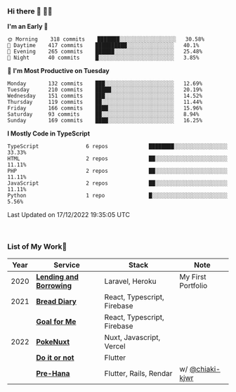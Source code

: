 ### Hi there 👋 🧑‍💻



<!--START_SECTION:waka-->
**I'm an Early 🐤** 

```text
🌞 Morning    318 commits    ███████░░░░░░░░░░░░░░░░░░   30.58% 
🌆 Daytime    417 commits    ██████████░░░░░░░░░░░░░░░   40.1% 
🌃 Evening    265 commits    ██████░░░░░░░░░░░░░░░░░░░   25.48% 
🌙 Night      40 commits     █░░░░░░░░░░░░░░░░░░░░░░░░   3.85%

```
📅 **I'm Most Productive on Tuesday** 

```text
Monday       132 commits    ███░░░░░░░░░░░░░░░░░░░░░░   12.69% 
Tuesday      210 commits    █████░░░░░░░░░░░░░░░░░░░░   20.19% 
Wednesday    151 commits    ███░░░░░░░░░░░░░░░░░░░░░░   14.52% 
Thursday     119 commits    ██░░░░░░░░░░░░░░░░░░░░░░░   11.44% 
Friday       166 commits    ████░░░░░░░░░░░░░░░░░░░░░   15.96% 
Saturday     93 commits     ██░░░░░░░░░░░░░░░░░░░░░░░   8.94% 
Sunday       169 commits    ████░░░░░░░░░░░░░░░░░░░░░   16.25%

```


**I Mostly Code in TypeScript** 

```text
TypeScript               6 repos             ████████░░░░░░░░░░░░░░░░░   33.33% 
HTML                     2 repos             ██░░░░░░░░░░░░░░░░░░░░░░░   11.11% 
PHP                      2 repos             ██░░░░░░░░░░░░░░░░░░░░░░░   11.11% 
JavaScript               2 repos             ██░░░░░░░░░░░░░░░░░░░░░░░   11.11% 
Python                   1 repo              █░░░░░░░░░░░░░░░░░░░░░░░░   5.56%

```



 Last Updated on 17/12/2022 19:35:05 UTC
<!--END_SECTION:waka-->


<br />

### List of My Work🚀

| Year | Service | Stack | Note |
|--|--|--|--|
| 2020 | [**Lending and Borrowing**](https://lending-and-borrowing.herokuapp.com/) | Laravel, Heroku | My First Portfolio |
| 2021 | [**Bread Diary**](https://bread-diary-web.web.app/) | React, Typescript, Firebase | |
|  | [**Goal for Me**](https://goal-for-me.web.app/) | React, Typescript, Firebase | |
| 2022 | [**PokeNuxt**](https://pokenuxt.vercel.app/) | Nuxt, Javascript, Vercel | |
|  | [**Do it or not**](https://apps.apple.com/jp/app/do-it-or-not/id1613818865) | Flutter | |
|  | [**Pre-Hana**](https://apps.apple.com/us/app/%E3%83%97%E3%83%AA%E8%8A%B1-%E7%B5%90%E5%A9%9A%E5%BC%8F%E6%BA%96%E5%82%99%E3%81%AB%E7%89%B9%E5%8C%96%E3%81%97%E3%81%9Ftodo%E7%AE%A1%E7%90%86%E3%82%A2%E3%83%97%E3%83%AA/id1639773221) | Flutter, Rails, Rendar | w/ [@chiaki-kjwr](https://github.com/chiaki-kjwr) |